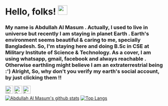 # Hello, folks! <img src="https://raw.githubusercontent.com/MartinHeinz/MartinHeinz/master/wave.gif" width="30px">
### My name is Abdullah Al Masum . Actually, I used to live in universe but recently I am staying in planet Earth . Earth's environment seems beautiful & caring to me, specially Bangladesh. So, I'm staying here and doing B.Sc in CSE at Military Institute of Science & Technology. As a cover, I am using whatsapp, gmail, facebook and always reachable . Otherwise earthling might believe I am an extraterrestrial being :') Alright, So, why don't you verify my earth's social account, by just clicking them !!
<a target="_blank" href="https://api.whatsapp.com/send?phone=8801551805248">
  <img align="left" alt="Whatsapp" width="25px" src="https://cdn.jsdelivr.net/npm/simple-icons@v3/icons/whatsapp.svg" /></a> 
  <a target="_blank" href="mailto:abdullahmasum6035@gmail.com">
  <img alt="Gmail" align="left" width="25px" src="https://cdn.jsdelivr.net/npm/simple-icons@v3/icons/gmail.svg" /></a> 
  <a target="_blank" href="https://www.facebook.com/profile.php?id=100015653296778">
  <img alt="Facebook" align="left" width="25px" src="https://cdn.jsdelivr.net/npm/simple-icons@v3/icons/facebook.svg" /></a> &nbsp;

[![Abdullah Al Masum's github stats](https://github-readme-stats.vercel.app/api?username=masumBhai&show_icons=true&count_private=true&theme=great-gatsby)](https://github.com/MasumBhai)
[![Top Langs](https://github-readme-stats.vercel.app/api/top-langs/?username=MasumBhai&layout=compact)](https://github.com/anuraghazra/github-readme-stats)
<!--
**MasumBhai/MasumBhai** is a ✨ _special_ ✨ repository because its `README.md` (this file) appears on your GitHub profile.

Here are some ideas to get you started:

- 🔭 I’m currently working on ...
- 🌱 I’m currently learning ...
- 👯 I’m looking to collaborate on ...
- 🤔 I’m looking for help with ...
- 💬 Ask me about ...
- 📫 How to reach me: ...
- 😄 Pronouns: ...
- ⚡ Fun fact: ...
-->
